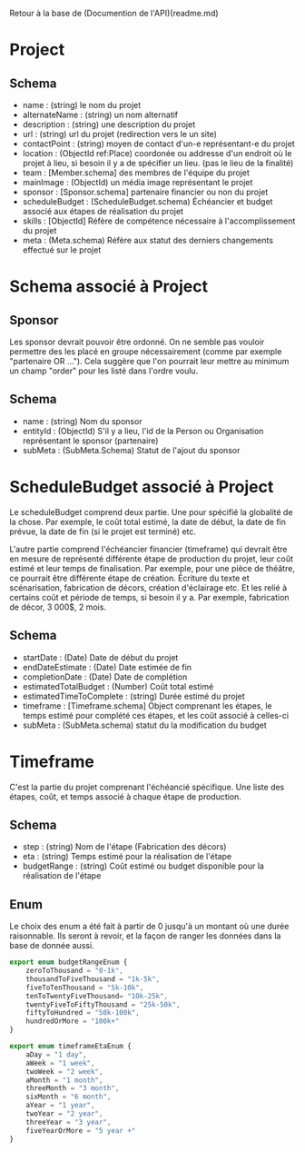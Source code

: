Retour à la base de (Documention de l'API)(readme.md)

# Project


## Schema
- name : (string) le nom du projet
- alternateName : (string) un nom alternatif
- description : (string) une description du projet
- url : (string) url du projet (redirection vers le un site)
- contactPoint : (string) moyen de contact d'un-e représentant-e du projet
- location : (ObjectId ref:Place) coordonée ou addresse d'un endroit où le projet à lieu, si besoin il y a de spécifier un lieu. (pas le lieu de la finalité)
- team : [Member.schema] des membres de l'équipe du projet
- mainImage : (ObjectId) un média image représentant le projet
- sponsor : [Sponsor.schema] partenaire financier ou non du projet
- scheduleBudget : (ScheduleBudget.schema) Échéancier et budget associé aux étapes de réalisation du projet
- skills : [ObjectId] Réfère de compétence nécessaire à l'accomplissement du projet
- meta : (Meta.schema) Réfère aux statut des derniers changements effectué sur le projet



# Schema associé à Project
## Sponsor
Les sponsor devrait pouvoir être ordonné. On ne semble pas vouloir permettre des les placé en groupe nécessairement (comme par exemple "partenaire OR ..."). Cela suggère que l'on pourrait leur mettre au minimum un champ "order" pour les listé dans l'ordre voulu.

## Schema
- name : (string) Nom du sponsor
- entityId : (ObjectId) S'il y a lieu, l'id de la Person ou Organisation représentant le sponsor (partenaire)
- subMeta : (SubMeta.Schema) Statut de l'ajout du sponsor


# ScheduleBudget associé à Project
Le scheduleBudget comprend deux partie. Une pour spécifié la globalité de la chose. Par exemple, le coût total estimé, la date de début, la date de fin prévue, la date de fin (si le projet est terminé) etc.

L'autre partie comprend l'échéancier financier (timeframe) qui devrait être en mesure de représenté différente étape de production du projet, leur coût estimé et leur temps de finalisation. Par exemple, pour une pièce de théâtre, ce pourrait être différente étape de création. Écriture du texte et scénarisation, fabrication de décors, création d'éclairage etc. Et les relié à certains coût et période de temps, si besoin il y a. Par exemple, fabrication de décor, 3 000$, 2 mois.

## Schema
- startDate : (Date) Date de début du projet
- endDateEstimate : (Date) Date estimée de fin
- completionDate : (Date) Date de complétion
- estimatedTotalBudget : (Number) Coût total estimé
- estimatedTimeToComplete : (string) Durée estimé du projet
- timeframe : [Timeframe.schema] Object comprenant les étapes, le temps estimé pour complété ces étapes, et les coût associé à celles-ci
- subMeta : (SubMeta.schema) statut du la modification du budget

# Timeframe
C'est la partie du projet comprenant l'échéancié spécifique. Une liste des étapes, coût, et temps associé à chaque étape de production.

## Schema
- step : (string) Nom de l'étape (Fabrication des décors)
- eta : (string) Temps estimé pour la réalisation de l'étape
- budgetRange : (string) Coût estimé ou budget disponible pour la réalisation de l'étape


## Enum
Le choix des enum a été fait à partir de 0 jusqu'à un montant où une durée raisonnable. Ils seront à revoir, et la façon de ranger les données dans la base de donnée aussi.

```typescript
export enum budgetRangeEnum {
    zeroToThousand = "0-1k",
    thousandToFiveThousand = "1k-5k",
    fiveToTenThousand = "5k-10k",
    tenToTwentyFiveThousand= "10k-25k",
    twentyFiveToFiftyThousand = "25k-50k",
    fiftyToHundred = "50k-100k",
    hundredOrMore = "100k+"
}

export enum timeframeEtaEnum {
    aDay = "1 day",
    aWeek = "1 week",
    twoWeek = "2 week",
    aMonth = "1 month",
    threeMonth = "3 month",
    sixMonth = "6 month",
    aYear = "1 year",
    twoYear = "2 year",
    threeYear = "3 year",
    fiveYearOrMore = "5 year +"
}
```